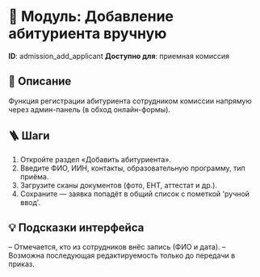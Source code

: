 # 📘 Модуль: Добавление абитуриента вручную
**ID**: admission_add_applicant
**Доступно для**: приемная комиссия

## 📝 Описание
Функция регистрации абитуриента сотрудником комиссии напрямую через админ-панель (в обход онлайн-формы).

## 🪜 Шаги
1. Откройте раздел «Добавить абитуриента».
2. Введите ФИО, ИИН, контакты, образовательную программу, тип приёма.
3. Загрузите сканы документов (фото, ЕНТ, аттестат и др.).
4. Сохраните — заявка попадёт в общий список с пометкой 'ручной ввод'.

## 💡 Подсказки интерфейса
– Отмечается, кто из сотрудников внёс запись (ФИО и дата).
– Возможна последующая редактируемость только до передачи в приказ.
